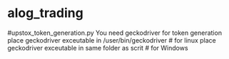 # alog_trading

#upstox_token_generation.py
You need geckodriver for token generation
place geckodriver exceutable in /user/bin/geckodriver # for linux
place geckodriver exceutable in same folder as scrit # for Windows
